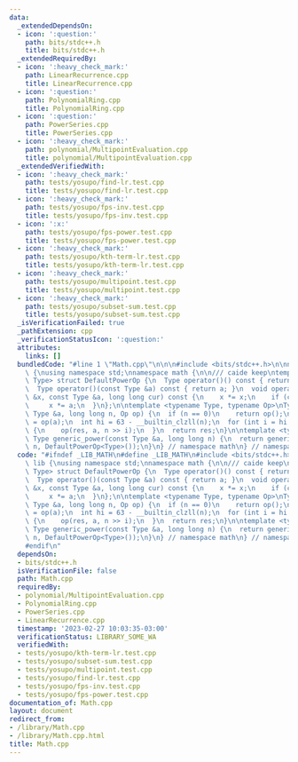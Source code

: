 ```yaml
---
data:
  _extendedDependsOn:
  - icon: ':question:'
    path: bits/stdc++.h
    title: bits/stdc++.h
  _extendedRequiredBy:
  - icon: ':heavy_check_mark:'
    path: LinearRecurrence.cpp
    title: LinearRecurrence.cpp
  - icon: ':question:'
    path: PolynomialRing.cpp
    title: PolynomialRing.cpp
  - icon: ':question:'
    path: PowerSeries.cpp
    title: PowerSeries.cpp
  - icon: ':heavy_check_mark:'
    path: polynomial/MultipointEvaluation.cpp
    title: polynomial/MultipointEvaluation.cpp
  _extendedVerifiedWith:
  - icon: ':heavy_check_mark:'
    path: tests/yosupo/find-lr.test.cpp
    title: tests/yosupo/find-lr.test.cpp
  - icon: ':heavy_check_mark:'
    path: tests/yosupo/fps-inv.test.cpp
    title: tests/yosupo/fps-inv.test.cpp
  - icon: ':x:'
    path: tests/yosupo/fps-power.test.cpp
    title: tests/yosupo/fps-power.test.cpp
  - icon: ':heavy_check_mark:'
    path: tests/yosupo/kth-term-lr.test.cpp
    title: tests/yosupo/kth-term-lr.test.cpp
  - icon: ':heavy_check_mark:'
    path: tests/yosupo/multipoint.test.cpp
    title: tests/yosupo/multipoint.test.cpp
  - icon: ':heavy_check_mark:'
    path: tests/yosupo/subset-sum.test.cpp
    title: tests/yosupo/subset-sum.test.cpp
  _isVerificationFailed: true
  _pathExtension: cpp
  _verificationStatusIcon: ':question:'
  attributes:
    links: []
  bundledCode: "#line 1 \"Math.cpp\"\n\n\n#include <bits/stdc++.h>\n\nnamespace lib\
    \ {\nusing namespace std;\nnamespace math {\n\n/// caide keep\ntemplate <typename\
    \ Type> struct DefaultPowerOp {\n  Type operator()() const { return Type(1); }\n\
    \  Type operator()(const Type &a) const { return a; }\n  void operator()(Type\
    \ &x, const Type &a, long long cur) const {\n    x *= x;\n    if (cur & 1)\n \
    \     x *= a;\n  }\n};\n\ntemplate <typename Type, typename Op>\nType generic_power(const\
    \ Type &a, long long n, Op op) {\n  if (n == 0)\n    return op();\n  Type res\
    \ = op(a);\n  int hi = 63 - __builtin_clzll(n);\n  for (int i = hi - 1; ~i; i--)\
    \ {\n    op(res, a, n >> i);\n  }\n  return res;\n}\n\ntemplate <typename Type>\
    \ Type generic_power(const Type &a, long long n) {\n  return generic_power(a,\
    \ n, DefaultPowerOp<Type>());\n}\n} // namespace math\n} // namespace lib\n\n\n"
  code: "#ifndef _LIB_MATH\n#define _LIB_MATH\n#include <bits/stdc++.h>\n\nnamespace\
    \ lib {\nusing namespace std;\nnamespace math {\n\n/// caide keep\ntemplate <typename\
    \ Type> struct DefaultPowerOp {\n  Type operator()() const { return Type(1); }\n\
    \  Type operator()(const Type &a) const { return a; }\n  void operator()(Type\
    \ &x, const Type &a, long long cur) const {\n    x *= x;\n    if (cur & 1)\n \
    \     x *= a;\n  }\n};\n\ntemplate <typename Type, typename Op>\nType generic_power(const\
    \ Type &a, long long n, Op op) {\n  if (n == 0)\n    return op();\n  Type res\
    \ = op(a);\n  int hi = 63 - __builtin_clzll(n);\n  for (int i = hi - 1; ~i; i--)\
    \ {\n    op(res, a, n >> i);\n  }\n  return res;\n}\n\ntemplate <typename Type>\
    \ Type generic_power(const Type &a, long long n) {\n  return generic_power(a,\
    \ n, DefaultPowerOp<Type>());\n}\n} // namespace math\n} // namespace lib\n\n\
    #endif\n"
  dependsOn:
  - bits/stdc++.h
  isVerificationFile: false
  path: Math.cpp
  requiredBy:
  - polynomial/MultipointEvaluation.cpp
  - PolynomialRing.cpp
  - PowerSeries.cpp
  - LinearRecurrence.cpp
  timestamp: '2023-02-27 10:03:35-03:00'
  verificationStatus: LIBRARY_SOME_WA
  verifiedWith:
  - tests/yosupo/kth-term-lr.test.cpp
  - tests/yosupo/subset-sum.test.cpp
  - tests/yosupo/multipoint.test.cpp
  - tests/yosupo/find-lr.test.cpp
  - tests/yosupo/fps-inv.test.cpp
  - tests/yosupo/fps-power.test.cpp
documentation_of: Math.cpp
layout: document
redirect_from:
- /library/Math.cpp
- /library/Math.cpp.html
title: Math.cpp
---
```

